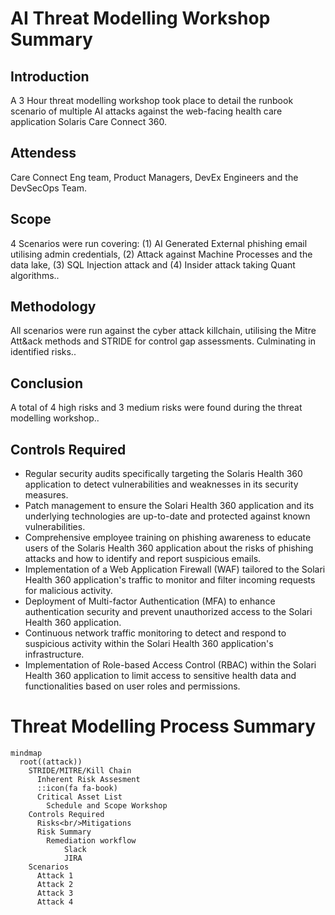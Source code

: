 # AI Threat Modelling Workshop Summary
## Introduction
A 3 Hour threat modelling workshop took place to detail the runbook scenario of multiple AI attacks against the web-facing health care application Solaris Care Connect 360.
## Attendess
Care Connect Eng team, Product Managers, DevEx Engineers and the DevSecOps Team.
## Scope
4 Scenarios were run covering: (1) AI Generated External phishing email utilising admin credentials, (2) Attack against Machine Processes and the data lake, (3) SQL Injection attack and (4) Insider attack taking Quant algorithms..
## Methodology
All scenarios were run against the cyber attack killchain, utilising the Mitre Att&ack methods and STRIDE for control gap assessments. Culminating in identified risks..
## Conclusion
A total of 4 high risks and 3 medium risks were found during the threat modelling workshop..
## Controls Required
- Regular security audits specifically targeting the Solaris Health 360 application to detect vulnerabilities and weaknesses in its security measures.
- Patch management to ensure the Solari Health 360 application and its underlying technologies are up-to-date and protected against known vulnerabilities.
- Comprehensive employee training on phishing awareness to educate users of the Solaris Health 360 application about the risks of phishing attacks and how to identify and report suspicious emails.
- Implementation of a Web Application Firewall (WAF) tailored to the Solari Health 360 application's traffic to monitor and filter incoming requests for malicious activity.
- Deployment of Multi-factor Authentication (MFA) to enhance authentication security and prevent unauthorized access to the Solari Health 360 application.
- Continuous network traffic monitoring to detect and respond to suspicious activity within the Solari Health 360 application's infrastructure.
- Implementation of Role-based Access Control (RBAC) within the Solari Health 360 application to limit access to sensitive health data and functionalities based on user roles and permissions.
# Threat Modelling Process Summary
```mermaid
mindmap
  root((attack))
    STRIDE/MITRE/Kill Chain
      Inherent Risk Assesment
      ::icon(fa fa-book)
      Critical Asset List
        Schedule and Scope Workshop
    Controls Required
      Risks<br/>Mitigations
      Risk Summary
        Remediation workflow
            Slack
            JIRA
    Scenarios
      Attack 1
      Attack 2
      Attack 3
      Attack 4